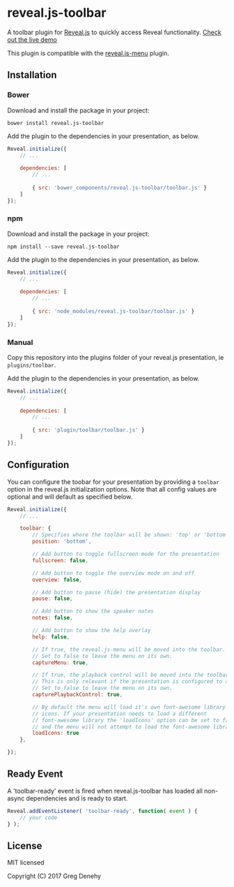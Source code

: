 # reveal.js-toolbar

A toolbar plugin for [Reveal.js](https://github.com/hakimel/reveal.js) to quickly access Reveal functionality. [Check out the live demo](https://denehyg.github.io/reveal.js-toolbar)

This plugin is compatible with the [reveal.js-menu](https://github.com/denehyg/reveal.js-menu) plugin.

## Installation

### Bower

Download and install the package in your project:

```bower install reveal.js-toolbar```

Add the plugin to the dependencies in your presentation, as below. 

```javascript
Reveal.initialize({
	// ...
	
	dependencies: [
		// ... 
	  
		{ src: 'bower_components/reveal.js-toolbar/toolbar.js' }
	]
});
```

### npm

Download and install the package in your project:

```npm install --save reveal.js-toolbar```

Add the plugin to the dependencies in your presentation, as below. 

```javascript
Reveal.initialize({
	// ...
	
	dependencies: [
		// ... 
	  
		{ src: 'node_modules/reveal.js-toolbar/toolbar.js' }
	]
});
```

### Manual

Copy this repository into the plugins folder of your reveal.js presentation, ie ```plugins/toolbar```.

Add the plugin to the dependencies in your presentation, as below. 

```javascript
Reveal.initialize({
	// ...
	
	dependencies: [
		// ... 
	  
		{ src: 'plugin/toolbar/toolbar.js' }
	]
});
```

## Configuration

You can configure the toobar for your presentation by providing a ```toolbar``` option in the reveal.js initialization options. Note that all config values are optional and will default as specified below.

```javascript
Reveal.initialize({
	// ...

	toolbar: {
		// Specifies where the toolbar will be shown: 'top' or 'bottom'
		position: 'bottom',

		// Add button to toggle fullscreen mode for the presentation
		fullscreen: false,

		// Add button to toggle the overview mode on and off
		overview: false,

		// Add button to pause (hide) the presentation display
		pause: false,

		// Add button to show the speaker notes
		notes: false,

		// Add button to show the help overlay
		help: false,

		// If true, the reveal.js-menu will be moved into the toolbar.
		// Set to false to leave the menu on its own.
		captureMenu: true,

		// If true, the playback control will be moved into the toolbar.
		// This is only relevant if the presentation is configured to autoSlide.
		// Set to false to leave the menu on its own.
		capturePlaybackControl: true,

		// By default the menu will load it's own font-awesome library
		// icons. If your presentation needs to load a different
		// font-awesome library the 'loadIcons' option can be set to false
		// and the menu will not attempt to load the font-awesome library.
		loadIcons: true
	},

});
```

## Ready Event

A 'toolbar-ready' event is fired when reveal.js-toolbar has loaded all non-async dependencies and is ready to start.

```javascript
Reveal.addEventListener( 'toolbar-ready', function( event ) {
	// your code
} );
```

 
## License

MIT licensed

Copyright (C) 2017 Greg Denehy
